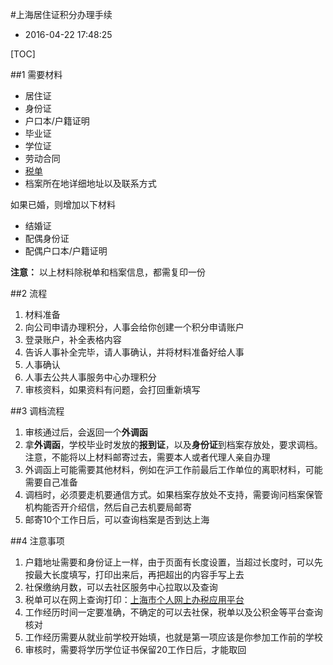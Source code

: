 #上海居住证积分办理手续

* 2016-04-22 17:48:25

[TOC]

##1 需要材料

* 居住证
* 身份证
* 户口本/户籍证明
* 毕业证
* 学位证
* 劳动合同
* [税单](https://gr.tax.sh.gov.cn/pages/geren/login.xhtml)
* 档案所在地详细地址以及联系方式

如果已婚，则增加以下材料

* 结婚证
* 配偶身份证
* 配偶户口本/户籍证明

**注意：** 以上材料除税单和档案信息，都需复印一份

##2 流程

1. 材料准备
2. 向公司申请办理积分，人事会给你创建一个积分申请账户
3. 登录账户，补全表格内容
4. 告诉人事补全完毕，请人事确认，并将材料准备好给人事
5. 人事确认
6. 人事去公共人事服务中心办理积分
7. 审核资料，如果资料有问题，会打回重新填写

##3 调档流程

1. 审核通过后，会返回一个**外调函**
2. 拿**外调函**，学校毕业时发放的**报到证**，以及**身份证**到档案存放处，要求调档。注意，不能将以上材料邮寄过去，需要本人或者代理人亲自办理
3. 外调函上可能需要其他材料，例如在沪工作前最后工作单位的离职材料，可能需要自己准备
4. 调档时，必须要走机要通信方式。如果档案存放处不支持，需要询问档案保管机构能否开介绍信，然后自己去机要局邮寄
5. 邮寄10个工作日后，可以查询档案是否到达上海

##4 注意事项

1. 户籍地址需要和身份证上一样，由于页面有长度设置，当超过长度时，可以先按最大长度填写，打印出来后，再把超出的内容手写上去
2. 社保缴纳月数，可以去社区服务中心拉取以及查询
3. 税单可以在网上查询打印：[上海市个人网上办税应用平台](https://gr.tax.sh.gov.cn/pages/geren/login.xhtml)
4. 工作经历时间一定要准确，不确定的可以去社保，税单以及公积金等平台查询核对
5. 工作经历需要从就业前学校开始填，也就是第一项应该是你参加工作前的学校
6. 审核时，需要将学历学位证书保留20工作日后，才能取回
